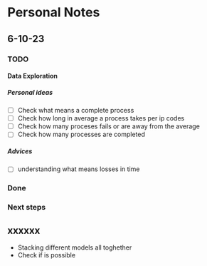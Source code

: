 # Personal Notes
## 6-10-23
### TODO
#### Data Exploration

##### Personal ideas
- [ ] Check what means a complete process
- [ ] Check how long in average a process takes per ip codes
- [ ] Check how many proceses fails or are away from the average
- [ ] Check how many processes are completed
##### Advices
- [ ] understanding what means losses in time
### Done

### Next steps

## xxxxxx

- Stacking different models all toghether
- Check if is possible 